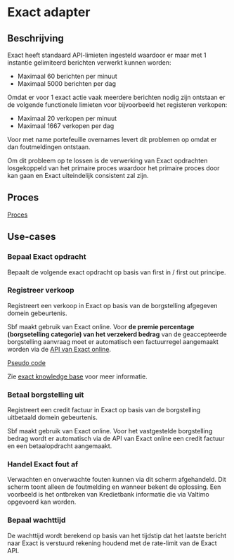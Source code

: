 # Exact adapter

## Beschrijving

Exact heeft standaard API-limieten ingesteld waardoor er maar met 1 instantie gelimiteerd berichten verwerkt kunnen worden:

* Maximaal 60 berichten per minuut
* Maximaal 5000 berichten per dag

Omdat er voor 1 exact actie vaak meerdere berichten nodig zijn ontstaan er de volgende functionele limieten voor bijvoorbeeld het registeren verkopen:

* Maximaal 20 verkopen per minuut
* Maximaal 1667 verkopen per dag

Voor met name portefeuille overnames levert dit problemen op omdat er dan foutmeldingen ontstaan.

Om dit probleem op te lossen is de verwerking van Exact opdrachten losgekoppeld van het primaire proces waardoor het primaire proces door kan gaan en Exact uiteindelijk consistent zal zijn.

## Proces

[Proces](./proces.bpmn)

## Use-cases

### Bepaal Exact opdracht

Bepaalt de volgende exact opdracht op basis van first in / first out principe.

### Registreer verkoop

Registreert een verkoop in Exact op basis van de borgstelling afgegeven domein gebeurtenis.

Sbf maakt gebruik van Exact online.  Voor **de premie percentage (borgsetelling categorie) van het verzekerd bedrag** van de geaccepteerde borgstelling aanvraag moet er automatisch een factuurregel aangemaakt worden via de [API van Exact online](https://start.exactonline.nl/docs/HlpRestAPIResourcesDetails.aspx?name=SalesInvoiceSalesInvoiceLines).

[Pseudo code](RegistreerBorgstellingVerkoopUseCase.java)

Zie [exact knowledge base](https://support.exactonline.com/community/s/knowledge-base#All-All-DNO-Content-restapibusinessexamplesalesorder) voor meer informatie.

### Betaal borgstelling uit

Registreert een credit factuur in Exact op basis van de borgstelling uitbetaald domein gebeurtenis.

Sbf maakt gebruik van Exact online. Voor het vastgestelde borgstelling bedrag wordt er automatisch via de API van Exact online een credit factuur en een betaalopdracht aangemaakt.

### Handel Exact fout af

Verwachten en onverwachte fouten kunnen via dit scherm afgehandeld. Dit scherm toont alleen de foutmelding en wanneer bekent de oplossing. Een voorbeeld is het ontbreken van Kredietbank informatie die via Valtimo opgevoerd kan worden.

### Bepaal wachttijd

De wachttijd wordt berekend op basis van het tijdstip dat het laatste bericht naar Exact is verstuurd rekening houdend met de rate-limit van de Exact API.